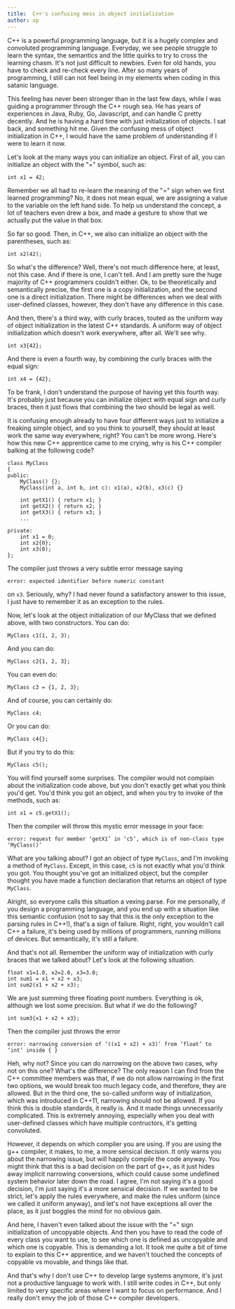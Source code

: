 ```yaml
---
title:  C++'s confusing mess in object initialization
author: xp
---
```

C++ is a powerful programming language, but it is a hugely complex and convoluted programming language. Everyday, we see people struggle to learn the syntax, the semantics and the little quirks to try to cross the learning chasm. It's not just difficult to newbies. Even for old hands, you have to check and re-check every line. After so many years of programming, I still can not feel being in my elements when coding in this satanic language.

This feeling has never been stronger than in the last few days, while I was guiding a programmer through the C++ rough sea. He has years of experiences in Java, Ruby, Go, Javascript, and can handle C pretty decently. And he is having a hard time with just initialization of objects. I sat back, and something hit me. Given the confusing mess of object initialization in C++, I would have the same problem of understanding if I were to learn it now.

Let's look at the many ways you can initialize an object. First of all, you can initialize an object with the "=" symbol, such as:

```
int x1 = 42;
```

Remember we all had to re-learn the meaning of the "=" sign when we first learned programming? No, it does not mean equal, we are assigning a value to the variable on the left hand side. To help us understand the concept, a lot of teachers even drew a box, and made a gesture to show that we actually put the value in that box.

So far so good. Then, in C++, we also can initialize an object with the parentheses, such as:

```
int x2(42);
```

So what's the difference? Well, there's not much difference here, at least, not this case. And if there is one, I can't tell. And I am pretty sure the huge majority of C++ programmers couldn't either. Ok, to be theoretically and semantically precise, the first one is a copy initialization, and the second one is a direct initialization. There might be differences when we deal with user-defined classes, however, they don't have any difference in this case.

And then, there's a third way, with curly braces, touted as the uniform way of object initialization in the latest C++ standards. A uniform way of object initialization which doesn't work everywhere, after all. We'll see why.

```
int x3{42};
```

And there is even a fourth way, by combining the curly braces with the equal sign:

```
int x4 = {42};
```

To be frank, I don't understand the purpose of having yet this fourth way. It's probably just because you can initialize object with equal sign and curly braces, then it just flows that combining the two should be legal as well.

It is confusing enough already to have four different ways just to initialize a freaking simple object, and so you think to yourself, they should at least work the same way everywhere, right? You can't be more wrong. Here's how this new C++ apprentice came to me crying, why is his C++ compiler balking at the following code?

```
class MyClass
{
public:
    MyClass() {};
    MyClass(int a, int b, int c): x1(a), x2(b), x3(c) {}

    int getX1() { return x1; }
    int getX2() { return x2; }
    int getX3() { return x3; }
    ...

private:
    int x1 = 0;
    int x2{0};
    int x3(0);
};
```

The compiler just throws a very subtle error message saying

```
error: expected identifier before numeric constant
```

on `x3`. Seriously, why? I had never found a satisfactory answer to this issue, I just have to remember it as an exception to the rules.

Now, let's look at the object initialization of our MyClass that we defined above, with two constructors. You can do:

```
MyClass c1(1, 2, 3);
```

And you can do:

```
MyClass c2{1, 2, 3};
```

You can even do:

```
MyClass c3 = {1, 2, 3};
```

And of course, you can certainly do:

```
MyClass c4;
```

Or you can do:

```
MyClass c4{};
```

But if you try to do this:

```
MyClass c5();
```

You will find yourself some surprises. The compiler would not complain about the initialization code above, but you don't exactly get what you think you'd get. You'd think you got an object, and when you try to invoke of the methods, such as:

```
int x1 = c5.getX1();
```

Then the compiler will throw this mystic error message in your face:

```
error: request for member ‘getX1’ in ‘c5’, which is of non-class type ‘MyClass()’
```

What are you talking about? I got an object of type `MyClass`, and I'm invoking a method of `MyClass`. Except, in this case, `c5` is not exactly what you'd think you got. You thought you've got an initialized object, but the compiler thought you have made a function declaration that returns an object of type `MyClass`.

Alright, so everyone calls this situation a vexing parse. For me personally, if you design a programming language, and you end up with a situation like this semantic confusion (not to say that this is the only exception to the parsing rules in C++!), that's a sign of failure. Right, right, you wouldn't call C++ a failure, it's being used by millions of programmers, running millions of devices. But semantically, it's still a failure.

And that's not all. Remember the uniform way of initialization with curly braces that we talked about? Let's look at the following situation.

```
float x1=1.0, x2=2.0, x3=3.0;
int sum1 = x1 + x2 + x3;
int sum2(x1 + x2 + x3);
```

We are just summing three floating point numbers. Everything is ok, although we lost some precision. But what if we do the following?

```
int sum3{x1 + x2 + x3};
```

Then the compiler just throws the error

```
error: narrowing conversion of ‘((x1 + x2) + x3)’ from ‘float’ to ‘int’ inside { }
```

Heh, why not? Since you can do narrowing on the above two cases, why not on this one? What's the difference? The only reason I can find from the C++ committee members was that, if we do not allow narrowing in the first two options, we would break too much legacy code, and therefore, they are allowed. But in the third one, the so-called uniform way of initialization, which was introduced in C++11, narrowing should not be allowed. If you think this is double standards, it really is. And it made things unnecessarily complicated. This is extremely annoying, especially when you deal with user-defined classes which have multiple contructors, it's getting convoluted.

However, it depends on which compiler you are using. If you are using the g++ compiler, it makes, to me, a more sensical decision. It only warns you about the narrowing issue, but will happily compile the code anyway. You might think that this is a bad decision on the part of g++, as it just hides away implicit narrowing conversions, which could cause some undefined system behavior later down the road. I agree, I'm not saying it's a good decision, I'm just saying it's a more sensical decision. If we wanted to be strict, let's apply the rules everywhere, and make the rules uniform (since we called it uniform anyway), and let's not have exceptions all over the place, as it just boggles the mind for no obvious gain.

And here, I haven't even talked about the issue with the "=" sign initialization of uncopyable objects. And then you have to read the code of every class you want to use, to see which one is defined as uncopyable and which one is copyable. This is demanding a lot. It took me quite a bit of time to explain to this C++ apprentice, and we haven't touched the concepts of copyable vs movable, and things like that.

And that's why I don't use C++ to develop large systems anymore, it's just not a productive language to work with. I still write codes in C++, but only limited to very specific areas where I want to focus on performance. And I really don't envy the job of those C++ compiler developers.

